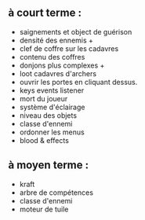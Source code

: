 ## à court terme :
- saignements et object de guérison
- densité des ennemis +
- clef de coffre sur les cadavres
- contenu des coffres
- donjons plus complexes +
- loot cadavres d'archers
- ouvrir les portes en cliquant dessus.
- keys events listener 
- mort du joueur
- système d'éclairage
- niveau des objets
- classe d'ennemi 
- ordonner les menus
- blood & effects

## à moyen terme :
- kraft
- arbre de compétences
- classe d'ennemi 
- moteur de tuile